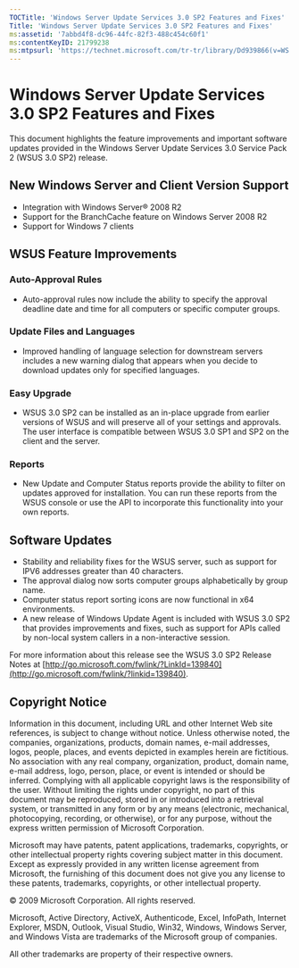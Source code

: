 ```yaml
---
TOCTitle: 'Windows Server Update Services 3.0 SP2 Features and Fixes'
Title: 'Windows Server Update Services 3.0 SP2 Features and Fixes'
ms:assetid: '7abbd4f8-dc96-44fc-82f3-488c454c60f1'
ms:contentKeyID: 21799238
ms:mtpsurl: 'https://technet.microsoft.com/tr-tr/library/Dd939866(v=WS.10)'
---
```


Windows Server Update Services 3.0 SP2 Features and Fixes
=========================================================

This document highlights the feature improvements and important software updates provided in the Windows Server Update Services 3.0 Service Pack 2 (WSUS 3.0 SP2) release.

New Windows Server and Client Version Support
---------------------------------------------

-   Integration with Windows Server® 2008 R2
-   Support for the BranchCache feature on Windows Server 2008 R2
-   Support for Windows 7 clients

WSUS Feature Improvements
-------------------------

### Auto-Approval Rules

-   Auto-approval rules now include the ability to specify the approval deadline date and time for all computers or specific computer groups.

### Update Files and Languages

-   Improved handling of language selection for downstream servers includes a new warning dialog that appears when you decide to download updates only for specified languages.

### Easy Upgrade

-   WSUS 3.0 SP2 can be installed as an in-place upgrade from earlier versions of WSUS and will preserve all of your settings and approvals. The user interface is compatible between WSUS 3.0 SP1 and SP2 on the client and the server.

### Reports

-   New Update and Computer Status reports provide the ability to filter on updates approved for installation. You can run these reports from the WSUS console or use the API to incorporate this functionality into your own reports.

Software Updates
----------------

-   Stability and reliability fixes for the WSUS server, such as support for IPV6 addresses greater than 40 characters.
-   The approval dialog now sorts computer groups alphabetically by group name.
-   Computer status report sorting icons are now functional in x64 environments.
-   A new release of Windows Update Agent is included with WSUS 3.0 SP2 that provides improvements and fixes, such as support for APIs called by non-local system callers in a non-interactive session.

For more information about this release see the WSUS 3.0 SP2 Release Notes at [http://go.microsoft.com/fwlink/?LinkId=139840](http://go.microsoft.com/fwlink/?linkid=139840).

Copyright Notice
----------------

Information in this document, including URL and other Internet Web site references, is subject to change without notice. Unless otherwise noted, the companies, organizations, products, domain names, e-mail addresses, logos, people, places, and events depicted in examples herein are fictitious. No association with any real company, organization, product, domain name, e-mail address, logo, person, place, or event is intended or should be inferred. Complying with all applicable copyright laws is the responsibility of the user. Without limiting the rights under copyright, no part of this document may be reproduced, stored in or introduced into a retrieval system, or transmitted in any form or by any means (electronic, mechanical, photocopying, recording, or otherwise), or for any purpose, without the express written permission of Microsoft Corporation.

Microsoft may have patents, patent applications, trademarks, copyrights, or other intellectual property rights covering subject matter in this document. Except as expressly provided in any written license agreement from Microsoft, the furnishing of this document does not give you any license to these patents, trademarks, copyrights, or other intellectual property.

© 2009 Microsoft Corporation. All rights reserved.

Microsoft, Active Directory, ActiveX, Authenticode, Excel, InfoPath, Internet Explorer, MSDN, Outlook, Visual Studio, Win32, Windows, Windows Server, and Windows Vista are trademarks of the Microsoft group of companies.

All other trademarks are property of their respective owners.
